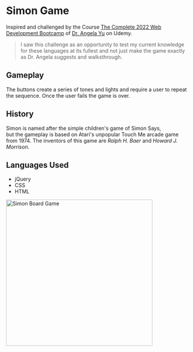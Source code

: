 ﻿# Simon Game
Inspired and challenged by the Course [The Complete 2022 Web Development Bootcamp](https://www.udemy.com/course/the-complete-web-development-bootcamp/) of [Dr. Angela Yu](https://www.udemy.com/user/4b4368a3-b5c8-4529-aa65-2056ec31f37e/) on Udemy. 

>I saw this challenge as an opportunity to test my current knowledge for these languages at its fullest and not just make the game exactly as Dr. Angela suggests and walksthrough.

## Gameplay
The buttons create a series of tones and lights and require a user to repeat the sequence.
Once the user fails the game is over.

## History
Simon is named after the simple children's game of Simon Says,  
but the gameplay is based on Atari's unpopular Touch Me arcade game from 1974.
The inventors of this game are *Ralph H. Baer* and *Howard J. Morrison*.

## Languages Used

 - jQuery
 - CSS
 - HTML


<img src="https://i.postimg.cc/PxXsFN8J/board-Game.png" alt="Simon Board Game" width="400"/>




